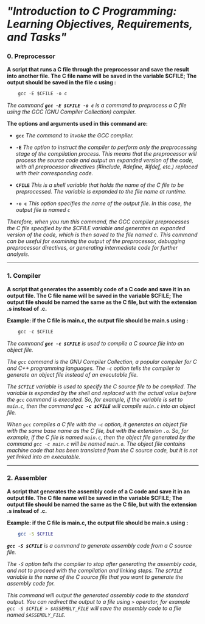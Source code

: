 # ***"Introduction to C Programming: Learning Objectives, Requirements, and Tasks"***



### 0. Preprocessor

**A script that runs a C file through the preprocessor and save the result into another file. The C file name will be saved in the variable $CFILE; The output should be saved in the file c using :**

```c
	gcc -E $CFILE -o c
```

*The command **`gcc -E $CFILE -o c`** is a command to preprocess a C file using the GCC (GNU Compiler Collection) compiler.*

**The options and arguments used in this command are:**

* **`gcc`** *The command to invoke the GCC compiler.*
* **`-E`** *The option to instruct the compiler to perform only the preprocessing stage of the compilation process. This means that the preprocessor will process the source code and output an expanded version of the code, with all preprocessor directives (#include, #define, #ifdef, etc.) replaced with their corresponding code.*
* **`CFILE`** *This is a shell variable that holds the name of the C file to be preprocessed. The variable is expanded to the file name at runtime.*

* **`-o c`** *This option specifies the name of the output file. In this case, the output file is named `c`*

*Therefore, when you run this command, the GCC compiler preprocesses the C file specified by the $CFILE variable and generates an expanded version of the code, which is then saved to the file named c. This command can be useful for examining the output of the preprocessor, debugging preprocessor directives, or generating intermediate code for further analysis.*

___________________________________________________


### 1. Compiler

**A script that generates the assembly code of a C code and save it in an output file. The C file name will be saved in the variable $CFILE; The output file should be named the same as the C file, but with the extension .s instead of .c.**

**Example: if the C file is main.c, the output file should be main.s using :**

```c
	gcc -c $CFILE
```

*The command **`gcc -c $CFILE`** is used to compile a C source file into an object file.*

*The `gcc` command is the GNU Compiler Collection, a popular compiler for C and C++ programming languages. The `-c` option tells the compiler to generate an object file instead of an executable file.*

*The `$CFILE` variable is used to specify the C source file to be compiled. The variable is expanded by the shell and replaced with the actual value before the `gcc` command is executed. So, for example, if the variable is set to `main.c`, then the command **`gcc -c $CFILE`** will compile `main.c` into an object file.*

*When `gcc` compiles a C file with the `-c` option, it generates an object file with the same base name as the C file, but with the extension `.o`. So, for example, if the C file is named `main.c`, then the object file generated by the command `gcc -c main.c` will be named `main.o`. The object file contains machine code that has been translated from the C source code, but it is not yet linked into an executable.*

___________________________________________________


### 2. Assembler

**A script that generates the assembly code of a C code and save it in an output file. The C file name will be saved in the variable $CFILE; The output file should be named the same as the C file, but with the extension .s instead of .c.**

**Example: if the C file is main.c, the output file should be main.s using :**

```bash
	gcc -S $CFILE
```

***`gcc -S $CFILE`** is a command to generate assembly code from a C source file.*

*The `-S` option tells the compiler to stop after generating the assembly code, and not to proceed with the compilation and linking steps. The `$CFILE` variable is the name of the C source file that you want to generate the assembly code for.*

*This command will output the generated assembly code to the standard output. You can redirect the output to a file using `>` operator, for example `gcc -S $CFILE > $ASSEMBLY_FILE` will save the assembly code to a file named `$ASSEMBLY_FILE`.*
